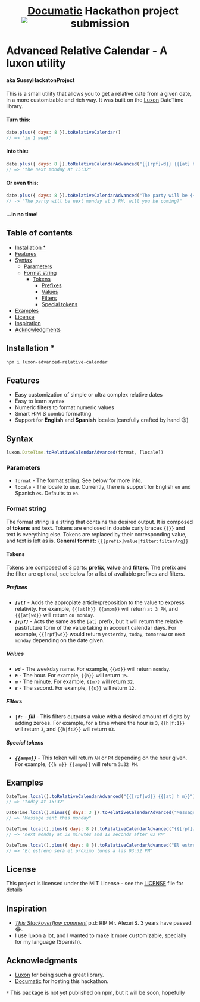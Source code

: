 # <center><img src="https://cdn.discordapp.com/icons/923915766674366474/0776b26799547884a647b65d4560f008.png?size=32" style="margin-bottom: -23px"></img>[Documatic](https://www.documatic.com/) Hackathon project submission</center>

# Advanced Relative Calendar - A luxon utility
#### aka SussyHackatonProject

This is a small utility that allows you to get a relative date from a given date, in a more customizable and rich way. It was built on the [Luxon](https://moment.github.io/luxon/) DateTime library.

#### Turn this:
```js
date.plus({ days: 8 }).toRelativeCalendar()
// => "in 1 week"
```

#### Into this:
```js
date.plus({ days: 8 }).toRelativeCalendarAdvanced("{{[rpf]wd}} {{[at] h m}}")
// => "the next monday at 15:32"
```

#### Or even this:
```js
date.plus({ days: 8 }).toRelativeCalendarAdvanced("The party will be {{[rpf]wd}} at {{h|f:1}} {{ampm}}, will you be coming?")
// -> "The party will be next monday at 3 PM, will you be coming?"
```

#### ...in no time!

## Table of contents
- [Installation *](#installation)
- [Features](#features)
- [Syntax](#syntax)
  - [Parameters](#parameters)
  - [Format string](#format-string)
    - [Tokens](#tokens)
      - [Prefixes](#prefixes)
      - [Values](#values)
      - [Filters](#filters)
      - [Special tokens](#special-tokens)
- [Examples](#examples)
- [License](#license)
- [Inspiration](#inspiration)
- [Acknowledgments](#acknowledgments)

## Installation *
```bash
npm i luxon-advanced-relative-calendar
```

## Features
- Easy customization of simple or ultra complex relative dates
- Easy to learn syntax
- Numeric filters to format numeric values
- Smart H:M:S combo formatting
- Support for **English** and **Spanish** locales (carefully crafted by hand 😉)

## Syntax
```js
luxon.DateTime.toRelativeCalendarAdvanced(format, [locale])
```

### Parameters
- `format` - The format string. See below for more info.
- `locale` - The locale to use. Currently, there is support for English `en` and Spanish `es`. Defaults to `en`.

### Format string
The format string is a string that contains the desired output. It is composed of **tokens** and **text**. Tokens are enclosed in double curly braces `{{}}` and text is everything else. Tokens are replaced by their corresponding value, and text is left as is.
**General format:** `{{[prefix]value|filter:filterArg}}`

#### Tokens
Tokens are composed of 3 parts: **prefix**, **value** and **filters**. The prefix and the filter are optional, see below for  a list of available prefixes and filters.

##### Prefixes
- ***`[at]`*** - Adds the appropiate article/preposition to the value to express relativity. For example, `{{[at]h}} {{ampm}}` will return `at 3 PM`, and `{{[at]wd}}` will return `on monday`.
- ***`[rpf]`*** - Acts the same as the `[at]` prefix, but it will return the relative past/future form of the value taking in account calendar days. For example, `{{[rpf]wd}}` would return `yesterday`, `today`, `tomorrow` or `next monday` depending on the date given.

##### Values
- ***`wd`*** - The weekday name. For example, `{{wd}}` will return `monday`.
- ***`h`*** - The hour. For example, `{{h}}` will return `15`.
- ***`m`*** - The minute. For example, `{{m}}` will return `32`.
- ***`s`*** - The second. For example, `{{s}}` will return `12`.

##### Filters
- ***`|f:`*** - ***fill*** - This filters outputs a value with a desired amount of digits by adding zeroes. For example, for a time where the hour is `3`, `{{h|f:1}}` will return `3`, and `{{h|f:2}}` will return `03`.

##### Special tokens
- ***`{{ampm}}`*** - This token will return `AM` or `PM` depending on the hour given. For example, `{{h m}} {{ampm}}` will return `3:32 PM`.

## Examples
```js
DateTime.local().toRelativeCalendarAdvanced("{{[rpf]wd}} {{[at] h m}}")
// => "today at 15:32"
```

```js
DateTime.local().minus({ days: 3 }).toRelativeCalendarAdvanced("Message sent {{[rpf]wd}}")
// => "Message sent this monday"
```

```js
DateTime.local().plus({ days: 8 }).toRelativeCalendarAdvanced("{{[rpf]wd}} at {{m}} minutes and {{s|f:10}} seconds after {{h|f:2}} {{ampm}}")
// => "next monday at 32 minutes and 12 seconds after 03 PM"
```

```js
DateTime.local().plus({ days: 8 }).toRelativeCalendarAdvanced("El estreno será {{[rpf]wd}} {{[at]h|f:2}}:{{m|f:2}} {{ampm}}", "es")
// => "El estreno será el próximo lunes a las 03:32 PM"
```

## License
This project is licensed under the MIT License - see the [LICENSE](LICENSE) file for details

## Inspiration
- *[This Stackoverflow comment](https://stackoverflow.com/questions/53713772/displaying-time-relative-to-a-given-using-luxon-library#:~:text=Is%20there%20a%20way%20to%20customize)* p.d: RIP Mr. Alexei S. 3 years have passed 😂.
- I use luxon a lot, and I wanted to make it more customizable, specially for my language (Spanish).

## Acknowledgments
- [Luxon](https://moment.github.io/luxon/) for being such a great library.
- [Documatic](https://www.documatic.com/) for hosting this hackathon.

`*` This package is not yet published on npm, but it will be soon, hopefully


